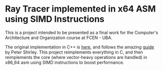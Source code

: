 # Ray Tracer implemented in x64 ASM using SIMD Instructions

This is a project intended to be presented as a final work for the Computer's
Architecture and Organization course at FCEN - UBA.

The original implementation in C++ is
[here](https://github.com/jonathannerat/ray-tracing-iow-cpp), and follows the
amazing [guide](https://raytracing.github.io) by Peter Shirley. This project
reimplements everything in C, and then reimplements the core (where vector-heavy
operations are handled) in x86_64 asm using SIMD instructions to boost performance.

